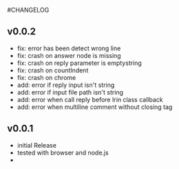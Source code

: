 #CHANGELOG

## v0.0.2
- fix: error has been detect wrong line
- fix: crash on answer node is missing
- fix: crash on reply parameter is emptystring
- fix: crash on countIndent
- fix: crash on chrome
- add: error if reply input isn't string
- add: error if input file path isn't string
- add: error when call reply before Irin class callback
- add: error when multiline comment without closing tag

## v0.0.1
- initial Release
- tested with browser and node.js
-
